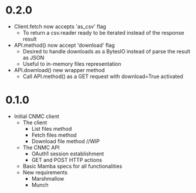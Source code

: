 # 0.2.0
- Client.fetch now accepts 'as_csv' flag
  - To return a csv.reader ready to be iterated instead of the response result
- API.method() now accept 'download' flag
  - Desired to handle downloads as a BytesIO instead of parse the result as JSON
  - Useful to in-memory files representation
- API.download() new wrapper method
  - Call API.method() as a GET request with download=True activated

# 0.1.0
- Initial CNMC client
  - The client
    - List files method
    - Fetch files method
    - Download file method //WIP
  - The CNMC API
    - OAuth1 session establishment
    - GET and POST HTTP actions
  - Basic Mamba specs for all functionalities
  - New requirements
    - Marshmallow
    - Munch
